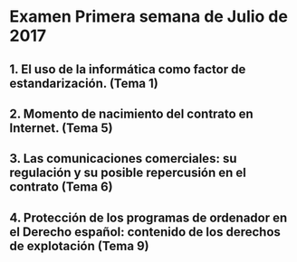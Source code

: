 # Examen Primera semana de Julio de 2017

## 1. El uso de la informática como factor de estandarización. (Tema 1)

## 2. Momento de nacimiento del contrato en Internet. (Tema 5)

## 3. Las comunicaciones comerciales: su regulación y su posible repercusión en el contrato (Tema 6)

## 4. Protección de los programas de ordenador en el Derecho español: contenido de los derechos de explotación (Tema 9)